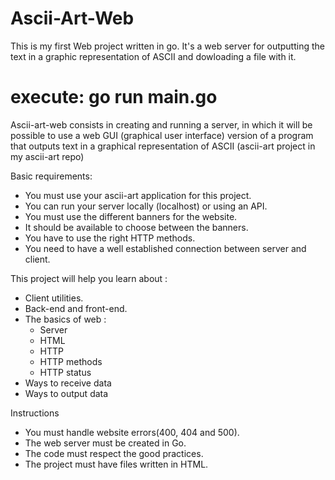 # Ascii-Art-Web
This is my first Web project written in go. It's a web server for outputting the text in a graphic representation of ASCII and dowloading a file with it.
# execute: go run main.go

Ascii-art-web consists in creating and running a server, in which it will be possible to use a web GUI (graphical user interface) version of a program that outputs text in a graphical representation of ASCII (ascii-art project in my ascii-art repo)

Basic requirements:
- You must use your ascii-art application for this project.
- You can run your server locally (localhost) or using an API.
- You must use the different banners for the website.
- It should be available to choose between the banners.
- You have to use the right HTTP methods.
- You need to have a well established connection between server and client.

This project will help you learn about :
- Client utilities.
- Back-end and front-end.
- The basics of web :
  - Server
  - HTML
  - HTTP
  - HTTP methods
  - HTTP status
- Ways to receive data
- Ways to output data

Instructions
- You must handle website errors(400, 404 and 500).
- The web server must be created in Go.
- The code must respect the good practices.
- The project must have files written in HTML.
